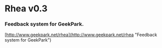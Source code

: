 Rhea v0.3
=========

### Feedback system for GeekPark.
[http://www.geekpark.net/rhea](http://www.geekpark.net/rhea "Feedback system for GeekPark")